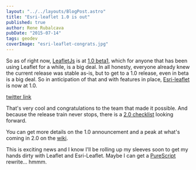 ```yaml
---
layout: "../../layouts/BlogPost.astro"
title: "Esri-leaflet 1.0 is out"
published: true
author: Rene Rubalcava
pubDate: "2015-07-14"
tags: geodev
coverImage: "esri-leaflet-congrats.jpg"
---
```


So as of right now, [LeafletJs](http://leafletjs.com/) is at [1.0 beta1](https://github.com/Leaflet/Leaflet/releases), which for anyone that has been using Leaflet for a while, is a big deal. In all honesty, everyone already knew the current release was stable as-is, but to get to a 1.0 release, even in beta is a big deal. So in anticipation of that and with features in place, [Esri-leaflet](http://esri.github.io/esri-leaflet/) is now at 1.0.

[twitter link](https://t.co/tEg2vLSwpd)

That's very cool and congratulations to the team that made it possible. And because the release train never stops, there is a [2.0 checklist](https://github.com/Esri/esri-leaflet/issues/571) looking forward.

You can get more details on the 1.0 announcement and a peak at what's coming in 2.0 on the [wiki](https://github.com/Esri/esri-leaflet/wiki/Esri-Leaflet-1.0.0-Announcement).

This is exciting news and I know I'll be rolling up my sleeves soon to get my hands dirty with Leaflet and Esri-Leaflet. Maybe I can get a [PureScript](http://www.purescript.org/) rewrite... hmmm.
